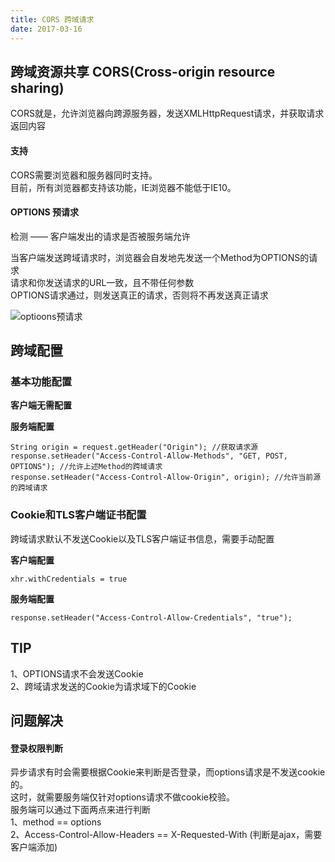 ```yaml
---
title: CORS 跨域请求
date: 2017-03-16
---
```


## 跨域资源共享 CORS(Cross-origin resource sharing)

CORS就是，允许浏览器向跨源服务器，发送XMLHttpRequest请求，并获取请求返回内容

<!-- more -->

#### 支持

CORS需要浏览器和服务器同时支持。  
目前，所有浏览器都支持该功能，IE浏览器不能低于IE10。

#### OPTIONS 预请求
检测 —— 客户端发出的请求是否被服务端允许

当客户端发送跨域请求时，浏览器会自发地先发送一个Method为OPTIONS的请求  
请求和你发送请求的URL一致，且不带任何参数  
OPTIONS请求通过，则发送真正的请求，否则将不再发送真正请求  

![optioons预请求](http://haitao.nosdn5.127.net/1489652433458options.jpg?imageView "optioons预请求")

## 跨域配置

### 基本功能配置

**客户端无需配置**

**服务端配置**

    String origin = request.getHeader("Origin"); //获取请求源
    response.setHeader("Access-Control-Allow-Methods", "GET, POST, OPTIONS"); //允许上述Method的跨域请求
    response.setHeader("Access-Control-Allow-Origin", origin); //允许当前源的跨域请求


### Cookie和TLS客户端证书配置
跨域请求默认不发送Cookie以及TLS客户端证书信息，需要手动配置  

**客户端配置**

    xhr.withCredentials = true

**服务端配置**

    response.setHeader("Access-Control-Allow-Credentials", "true");


## TIP

1、OPTIONS请求不会发送Cookie  
2、跨域请求发送的Cookie为请求域下的Cookie


## 问题解决
#### 登录权限判断
异步请求有时会需要根据Cookie来判断是否登录，而options请求是不发送cookie的。  
这时，就需要服务端仅针对options请求不做cookie校验。  
服务端可以通过下面两点来进行判断  
1、method == options  
2、Access-Control-Allow-Headers == X-Requested-With (判断是ajax，需要客户端添加)